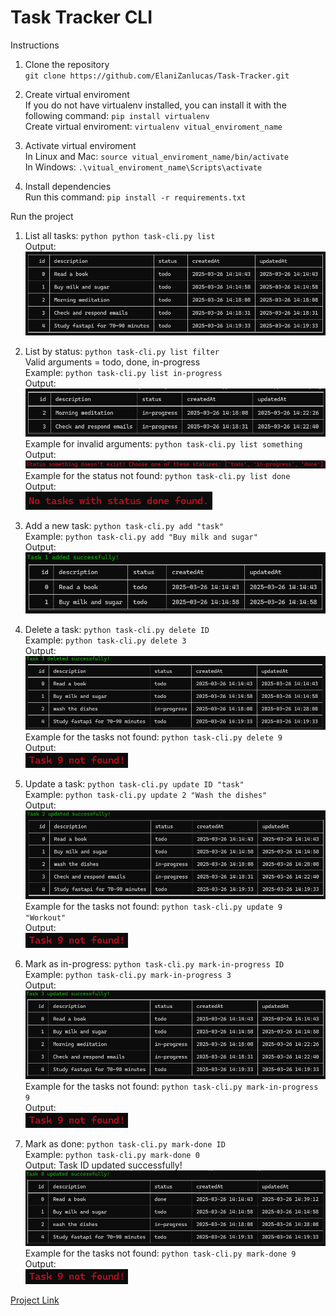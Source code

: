 <h1 class="code-line" data-line-start="0" data-line-end="1"><a id="Task_Tracker_CLI_0"></a>Task Tracker CLI</h1>
<p class="has-line-data" data-line-start="2" data-line-end="3">Instructions</p>
<ol>
<li class="has-line-data" data-line-start="3" data-line-end="6">
<p class="has-line-data" data-line-start="3" data-line-end="5">Clone the repository<br>
<code>git clone https://github.com/ElaniZanlucas/Task-Tracker.git</code></p>
</li>
<li class="has-line-data" data-line-start="6" data-line-end="10">
<p class="has-line-data" data-line-start="6" data-line-end="9">Create virtual enviroment<br>
If you do not have virtualenv installed, you can install it with the following command: <code>pip install virtualenv</code><br>
Create virtual enviroment: <code>virtualenv vitual_enviroment_name</code></p>
</li>
<li class="has-line-data" data-line-start="10" data-line-end="14">
<p class="has-line-data" data-line-start="10" data-line-end="13">Activate virtual enviroment<br>
In Linux and Mac: <code>source vitual_enviroment_name/bin/activate</code><br>
In Windows: <code>.\vitual_enviroment_name\Scripts\activate</code></p>
</li>
<li class="has-line-data" data-line-start="14" data-line-end="17">
<p class="has-line-data" data-line-start="14" data-line-end="16">Install dependencies<br>
Run this command: <code>pip install -r requirements.txt</code></p>
</li>
</ol>
<p class="has-line-data" data-line-start="17" data-line-end="18">Run the project</p>
<ol>
<li class="has-line-data" data-line-start="18" data-line-end="22">
<p class="has-line-data" data-line-start="18" data-line-end="21">List all tasks: <code>python python task-cli.py list</code><br>
Output:<br>
<img src="outputs/list.png" alt="alt text"></p>
</li>
<li class="has-line-data" data-line-start="22" data-line-end="28">
<p class="has-line-data" data-line-start="22" data-line-end="27">List by status: <code>python task-cli.py list filter</code><br>
Valid arguments = todo, done, in-progress<br>
Example: <code>python task-cli.py list in-progress</code><br>
Output:<br>
<img src="outputs/list_in_progress.png" alt="alt text"><br>
Example for invalid arguments: <code>python task-cli.py list something</code><br>
Output: 
<img src="outputs/list_something.png" alt="alt text"><br>
Example for the status not found: <code>python task-cli.py list done</code><br>
Output:<br>
<img src="outputs/list_done.png" alt="alt text"><br>
</p>
</li>
<li class="has-line-data" data-line-start="28" data-line-end="31">
<p class="has-line-data" data-line-start="28" data-line-end="30">Add a new task: <code>python task-cli.py add &quot;task&quot;</code><br>
Example: <code>python task-cli.py add &quot;Buy milk and sugar&quot;</code><br>
Output:<br>
<img src="outputs/add.png" alt="alt text"></p>
</li>
<li class="has-line-data" data-line-start="31" data-line-end="35">
<p class="has-line-data" data-line-start="31" data-line-end="34">Delete a task: <code>python task-cli.py delete ID</code><br>
Example: <code>python task-cli.py delete 3</code><br>
Output:<br>
<img src="outputs/delete.png" alt="alt text"><br>
Example for the tasks not found: <code>python task-cli.py delete 9</code><br>
Output:<br>
<img src="outputs/not_found.png" alt="alt text"><br>
</p>
</li>
<li class="has-line-data" data-line-start="35" data-line-end="39">
<p class="has-line-data" data-line-start="35" data-line-end="38">Update a task: <code>python task-cli.py update ID &quot;task&quot;</code><br>
Example: <code>python task-cli.py update 2 &quot;Wash the dishes&quot;</code><br>
Output:<br>
<img src="outputs/update.png" alt="alt text"><br>
Example for the tasks not found: <code>python task-cli.py update 9 &quot;Workout&quot;</code><br>
Output:<br>
<img src="outputs/not_found.png" alt="alt text"><br>
</p>
</li>
<li class="has-line-data" data-line-start="39" data-line-end="43">
<p class="has-line-data" data-line-start="39" data-line-end="42">Mark as in-progress: <code>python task-cli.py mark-in-progress ID</code><br>
Example: <code>python task-cli.py mark-in-progress 3</code><br>
Output:<br>
<img src="outputs/mark_progress.png" alt="alt text"><br>
Example for the tasks not found: <code>python task-cli.py mark-in-progress 9</code><br>
Output:<br>
<img src="outputs/not_found.png" alt="alt text"><br>
</p>
</li>
<li class="has-line-data" data-line-start="43" data-line-end="47">
<p class="has-line-data" data-line-start="43" data-line-end="46">Mark as done: <code>python task-cli.py mark-done ID</code><br>
Example: <code>python task-cli.py mark-done 0</code><br>
Output: Task ID updated successfully!<br>
<img src="outputs/mark_done.png" alt="alt text"><br>
Example for the tasks not found: <code>python task-cli.py mark-done 9</code><br>
Output:<br>
<img src="outputs/not_found.png" alt="alt text"><br>
</p>
</li>
</ol>
<p class="has-line-data" data-line-start="47" data-line-end="48"><a href="https://roadmap.sh/projects/task-tracker">Project Link</a></p>
</body></html>